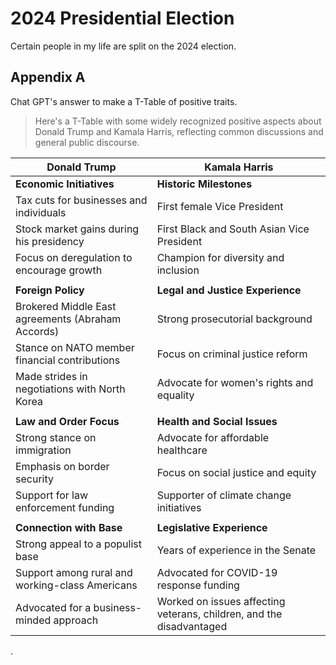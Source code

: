 # 2024 Presidential Election

Certain people in my life are split on the 2024 election.





## Appendix A

Chat GPT's answer to make a T-Table of positive traits.&#x20;

> Here's a T-Table with some widely recognized positive aspects about Donald Trump and Kamala Harris, reflecting common discussions and general public discourse.

| **Donald Trump**                                  | **Kamala Harris**                                                    |
| ------------------------------------------------- | -------------------------------------------------------------------- |
| **Economic Initiatives**                          | **Historic Milestones**                                              |
| Tax cuts for businesses and individuals           | First female Vice President                                          |
| Stock market gains during his presidency          | First Black and South Asian Vice President                           |
| Focus on deregulation to encourage growth         | Champion for diversity and inclusion                                 |
|                                                   |                                                                      |
| **Foreign Policy**                                | **Legal and Justice Experience**                                     |
| Brokered Middle East agreements (Abraham Accords) | Strong prosecutorial background                                      |
| Stance on NATO member financial contributions     | Focus on criminal justice reform                                     |
| Made strides in negotiations with North Korea     | Advocate for women's rights and equality                             |
|                                                   |                                                                      |
| **Law and Order Focus**                           | **Health and Social Issues**                                         |
| Strong stance on immigration                      | Advocate for affordable healthcare                                   |
| Emphasis on border security                       | Focus on social justice and equity                                   |
| Support for law enforcement funding               | Supporter of climate change initiatives                              |
|                                                   |                                                                      |
| **Connection with Base**                          | **Legislative Experience**                                           |
| Strong appeal to a populist base                  | Years of experience in the Senate                                    |
| Support among rural and working-class Americans   | Advocated for COVID-19 response funding                              |
| Advocated for a business-minded approach          | Worked on issues affecting veterans, children, and the disadvantaged |



.

